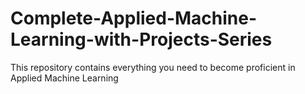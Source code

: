 # Complete-Applied-Machine-Learning-with-Projects-Series
This repository contains everything you need to become proficient in Applied Machine Learning
